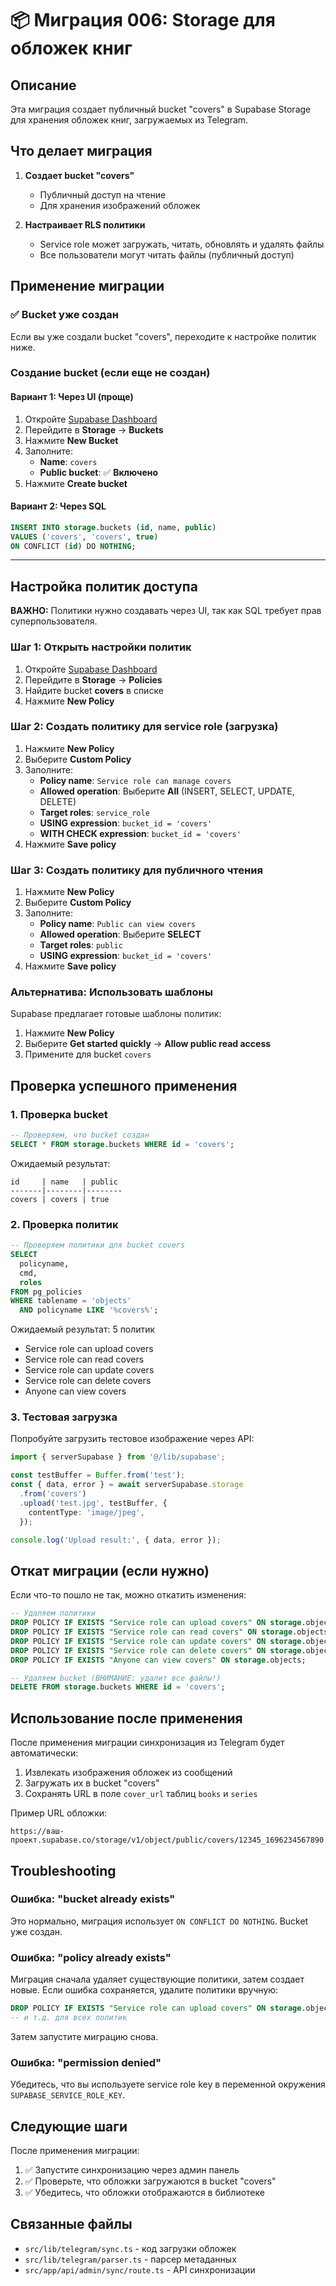 # 📦 Миграция 006: Storage для обложек книг

## Описание

Эта миграция создает публичный bucket "covers" в Supabase Storage для хранения обложек книг, загружаемых из Telegram.

## Что делает миграция

1. **Создает bucket "covers"**
   - Публичный доступ на чтение
   - Для хранения изображений обложек

2. **Настраивает RLS политики**
   - Service role может загружать, читать, обновлять и удалять файлы
   - Все пользователи могут читать файлы (публичный доступ)

## Применение миграции

### ✅ Bucket уже создан

Если вы уже создали bucket "covers", переходите к настройке политик ниже.

### Создание bucket (если еще не создан)

#### Вариант 1: Через UI (проще)

1. Откройте [Supabase Dashboard](https://app.supabase.com)
2. Перейдите в **Storage** → **Buckets**
3. Нажмите **New Bucket**
4. Заполните:
   - **Name**: `covers`
   - **Public bucket**: ✅ **Включено**
5. Нажмите **Create bucket**

#### Вариант 2: Через SQL

```sql
INSERT INTO storage.buckets (id, name, public)
VALUES ('covers', 'covers', true)
ON CONFLICT (id) DO NOTHING;
```

---

## Настройка политик доступа

**ВАЖНО:** Политики нужно создавать через UI, так как SQL требует прав суперпользователя.

### Шаг 1: Открыть настройки политик

1. Откройте [Supabase Dashboard](https://app.supabase.com)
2. Перейдите в **Storage** → **Policies**
3. Найдите bucket **covers** в списке
4. Нажмите **New Policy**

### Шаг 2: Создать политику для service role (загрузка)

1. Нажмите **New Policy**
2. Выберите **Custom Policy**
3. Заполните:
   - **Policy name**: `Service role can manage covers`
   - **Allowed operation**: Выберите **All** (INSERT, SELECT, UPDATE, DELETE)
   - **Target roles**: `service_role`
   - **USING expression**: `bucket_id = 'covers'`
   - **WITH CHECK expression**: `bucket_id = 'covers'`
4. Нажмите **Save policy**

### Шаг 3: Создать политику для публичного чтения

1. Нажмите **New Policy**
2. Выберите **Custom Policy**
3. Заполните:
   - **Policy name**: `Public can view covers`
   - **Allowed operation**: Выберите **SELECT**
   - **Target roles**: `public`
   - **USING expression**: `bucket_id = 'covers'`
4. Нажмите **Save policy**

### Альтернатива: Использовать шаблоны

Supabase предлагает готовые шаблоны политик:

1. Нажмите **New Policy**
2. Выберите **Get started quickly** → **Allow public read access**
3. Примените для bucket `covers`

## Проверка успешного применения

### 1. Проверка bucket

```sql
-- Проверяем, что bucket создан
SELECT * FROM storage.buckets WHERE id = 'covers';
```

Ожидаемый результат:
```
id     | name   | public
-------|--------|--------
covers | covers | true
```

### 2. Проверка политик

```sql
-- Проверяем политики для bucket covers
SELECT 
  policyname,
  cmd,
  roles
FROM pg_policies 
WHERE tablename = 'objects' 
  AND policyname LIKE '%covers%';
```

Ожидаемый результат: 5 политик
- Service role can upload covers
- Service role can read covers
- Service role can update covers
- Service role can delete covers
- Anyone can view covers

### 3. Тестовая загрузка

Попробуйте загрузить тестовое изображение через API:

```typescript
import { serverSupabase } from '@/lib/supabase';

const testBuffer = Buffer.from('test');
const { data, error } = await serverSupabase.storage
  .from('covers')
  .upload('test.jpg', testBuffer, {
    contentType: 'image/jpeg',
  });

console.log('Upload result:', { data, error });
```

## Откат миграции (если нужно)

Если что-то пошло не так, можно откатить изменения:

```sql
-- Удаляем политики
DROP POLICY IF EXISTS "Service role can upload covers" ON storage.objects;
DROP POLICY IF EXISTS "Service role can read covers" ON storage.objects;
DROP POLICY IF EXISTS "Service role can update covers" ON storage.objects;
DROP POLICY IF EXISTS "Service role can delete covers" ON storage.objects;
DROP POLICY IF EXISTS "Anyone can view covers" ON storage.objects;

-- Удаляем bucket (ВНИМАНИЕ: удалит все файлы!)
DELETE FROM storage.buckets WHERE id = 'covers';
```

## Использование после применения

После применения миграции синхронизация из Telegram будет автоматически:

1. Извлекать изображения обложек из сообщений
2. Загружать их в bucket "covers"
3. Сохранять URL в поле `cover_url` таблиц `books` и `series`

Пример URL обложки:
```
https://ваш-проект.supabase.co/storage/v1/object/public/covers/12345_1696234567890.jpg
```

## Troubleshooting

### Ошибка: "bucket already exists"

Это нормально, миграция использует `ON CONFLICT DO NOTHING`. Bucket уже создан.

### Ошибка: "policy already exists"

Миграция сначала удаляет существующие политики, затем создает новые. Если ошибка сохраняется, удалите политики вручную:

```sql
DROP POLICY IF EXISTS "Service role can upload covers" ON storage.objects;
-- и т.д. для всех политик
```

Затем запустите миграцию снова.

### Ошибка: "permission denied"

Убедитесь, что вы используете service role key в переменной окружения `SUPABASE_SERVICE_ROLE_KEY`.

## Следующие шаги

После применения миграции:

1. ✅ Запустите синхронизацию через админ панель
2. ✅ Проверьте, что обложки загружаются в bucket "covers"
3. ✅ Убедитесь, что обложки отображаются в библиотеке

## Связанные файлы

- `src/lib/telegram/sync.ts` - код загрузки обложек
- `src/lib/telegram/parser.ts` - парсер метаданных
- `src/app/api/admin/sync/route.ts` - API синхронизации

